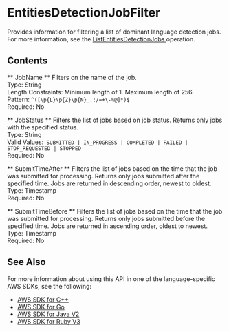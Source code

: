 # EntitiesDetectionJobFilter<a name="API_EntitiesDetectionJobFilter"></a>

Provides information for filtering a list of dominant language detection jobs\. For more information, see the [ ListEntitiesDetectionJobs ](API_ListEntitiesDetectionJobs.md) operation\.

## Contents<a name="API_EntitiesDetectionJobFilter_Contents"></a>

 ** JobName **   <a name="comprehend-Type-EntitiesDetectionJobFilter-JobName"></a>
Filters on the name of the job\.  
Type: String  
Length Constraints: Minimum length of 1\. Maximum length of 256\.  
Pattern: `^([\p{L}\p{Z}\p{N}_.:/=+\-%@]*)$`   
Required: No

 ** JobStatus **   <a name="comprehend-Type-EntitiesDetectionJobFilter-JobStatus"></a>
Filters the list of jobs based on job status\. Returns only jobs with the specified status\.  
Type: String  
Valid Values:` SUBMITTED | IN_PROGRESS | COMPLETED | FAILED | STOP_REQUESTED | STOPPED`   
Required: No

 ** SubmitTimeAfter **   <a name="comprehend-Type-EntitiesDetectionJobFilter-SubmitTimeAfter"></a>
Filters the list of jobs based on the time that the job was submitted for processing\. Returns only jobs submitted after the specified time\. Jobs are returned in descending order, newest to oldest\.  
Type: Timestamp  
Required: No

 ** SubmitTimeBefore **   <a name="comprehend-Type-EntitiesDetectionJobFilter-SubmitTimeBefore"></a>
Filters the list of jobs based on the time that the job was submitted for processing\. Returns only jobs submitted before the specified time\. Jobs are returned in ascending order, oldest to newest\.  
Type: Timestamp  
Required: No

## See Also<a name="API_EntitiesDetectionJobFilter_SeeAlso"></a>

For more information about using this API in one of the language\-specific AWS SDKs, see the following:
+  [ AWS SDK for C\+\+](https://docs.aws.amazon.com/goto/SdkForCpp/comprehend-2017-11-27/EntitiesDetectionJobFilter) 
+  [ AWS SDK for Go](https://docs.aws.amazon.com/goto/SdkForGoV1/comprehend-2017-11-27/EntitiesDetectionJobFilter) 
+  [ AWS SDK for Java V2](https://docs.aws.amazon.com/goto/SdkForJavaV2/comprehend-2017-11-27/EntitiesDetectionJobFilter) 
+  [ AWS SDK for Ruby V3](https://docs.aws.amazon.com/goto/SdkForRubyV3/comprehend-2017-11-27/EntitiesDetectionJobFilter) 